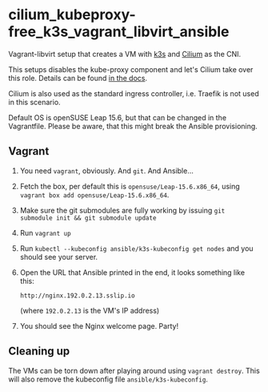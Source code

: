 # cilium_kubeproxy-free_k3s_vagrant_libvirt_ansible

Vagrant-libvirt setup that creates a VM with [k3s](https://k3s.io) and
[Cilium](https://cilium.io) as the CNI.

This setups disables the kube-proxy component and let's Cilium take over this
role. Details can be found [in the
docs](https://docs.cilium.io/en/stable/network/kubernetes/kubeproxy-free/#kubeproxy-free).

Cilium is also used as the standard ingress controller, i.e. Traefik is not used
in this scenario.

Default OS is openSUSE Leap 15.6, but that can be changed in the Vagrantfile.
Please be aware, that this might break the Ansible provisioning.

## Vagrant

1. You need `vagrant`, obviously. And `git`. And Ansible...
1. Fetch the box, per default this is `opensuse/Leap-15.6.x86_64`, using
   `vagrant box add opensuse/Leap-15.6.x86_64`.
1. Make sure the git submodules are fully working by issuing
   `git submodule init && git submodule update`
1. Run `vagrant up`
1. Run `kubectl --kubeconfig ansible/k3s-kubeconfig get nodes` and you should
   see your server.
1. Open the URL that Ansible printed in the end, it looks something like this:

   ```
   http://nginx.192.0.2.13.sslip.io
   ```

   (where `192.0.2.13` is the VM's IP address)

1. You should see the Nginx welcome page. Party!

## Cleaning up

The VMs can be torn down after playing around using `vagrant destroy`. This will
also remove the kubeconfig file `ansible/k3s-kubeconfig`.
